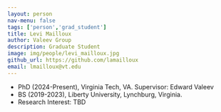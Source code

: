 ```yaml
---
layout: person
nav-menu: false
tags: ['person','grad_student']
title: Levi Mailloux
author: Valeev Group
description: Graduate Student
image: img/people/levi_mailloux.jpg
github_url: https://github.com/lamailloux
email: lmailloux@vt.edu
---
```

- PhD (2024-Present), Virginia Tech, VA. Supervisor: Edward Valeev
- BS (2019-2023), Liberty University, Lynchburg, Virginia.
- Research Interest: TBD
